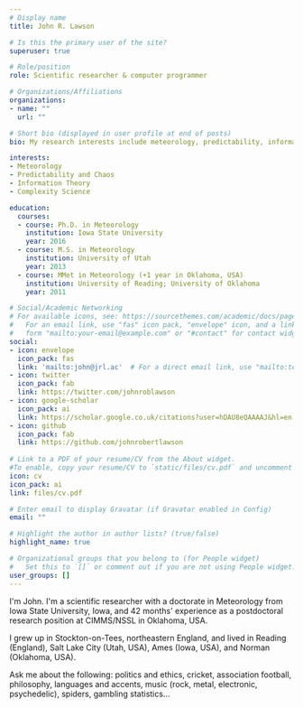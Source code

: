 ```yaml
---
# Display name
title: John R. Lawson

# Is this the primary user of the site?
superuser: true

# Role/position
role: Scientific researcher & computer programmer

# Organizations/Affiliations
organizations:
- name: ""
  url: ""

# Short bio (displayed in user profile at end of posts)
bio: My research interests include meteorology, predictability, information, complexity, and chaos.

interests:
- Meteorology
- Predictability and Chaos
- Information Theory
- Complexity Science

education:
  courses:
  - course: Ph.D. in Meteorology
    institution: Iowa State University
    year: 2016
  - course: M.S. in Meteorology
    institution: University of Utah
    year: 2013
  - course: MMet in Meteorology (+1 year in Oklahoma, USA)
    institution: University of Reading; University of Oklahoma
    year: 2011

# Social/Academic Networking
# For available icons, see: https://sourcethemes.com/academic/docs/page-builder/#icons
#   For an email link, use "fas" icon pack, "envelope" icon, and a link in the
#   form "mailto:your-email@example.com" or "#contact" for contact widget.
social:
- icon: envelope
  icon_pack: fas
  link: 'mailto:john@jrl.ac'  # For a direct email link, use "mailto:test@example.org".
- icon: twitter
  icon_pack: fab
  link: https://twitter.com/johnroblawson
- icon: google-scholar
  icon_pack: ai
  link: https://scholar.google.co.uk/citations?user=hDAU8eQAAAAJ&hl=en
- icon: github
  icon_pack: fab
  link: https://github.com/johnrobertlawson
  
# Link to a PDF of your resume/CV from the About widget.
#To enable, copy your resume/CV to `static/files/cv.pdf` and uncomment the lines below.
icon: cv
icon_pack: ai
link: files/cv.pdf

# Enter email to display Gravatar (if Gravatar enabled in Config)
email: ""

# Highlight the author in author lists? (true/false)
highlight_name: true

# Organizational groups that you belong to (for People widget)
#   Set this to `[]` or comment out if you are not using People widget.
user_groups: []
---
```


I'm John. I'm a scientific researcher with a doctorate in Meteorology from Iowa State University, Iowa, and 42 months' experience as a postdoctoral research position at CIMMS/NSSL in Oklahoma, USA.

I grew up in Stockton-on-Tees, northeastern England, and lived in Reading (England), Salt Lake City (Utah, USA), Ames (Iowa, USA), and Norman (Oklahoma, USA). 

Ask me about the following: politics and ethics, cricket, association football, philosophy, languages and accents, music (rock, metal, electronic, psychedelic), spiders, gambling statistics...